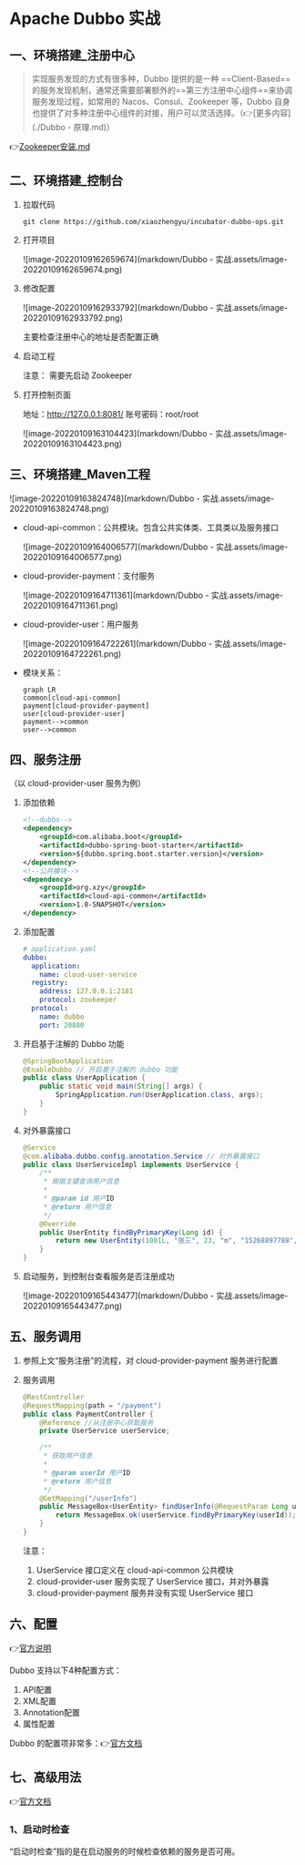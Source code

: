 # Apache Dubbo 实战

## 一、环境搭建_注册中心

>   实现服务发现的方式有很多种，Dubbo 提供的是一种 ==Client-Based==  的服务发现机制，通常还需要部署额外的==第三方注册中心组件==来协调服务发现过程，如常用的 Nacos、Consul、Zookeeper 等，Dubbo 自身也提供了对多种注册中心组件的对接，用户可以灵活选择。（👉[更多内容](./Dubbo - 原理.md)）

👉[Zookeeper安装.md](../../中间件/Zookeeper/Zookeeper.md)

## 二、环境搭建_控制台

1.   拉取代码

     ```shell
     git clone https://github.com/xiaozhengyu/incubator-dubbo-ops.git
     ```

2.   打开项目

     ![image-20220109162659674](markdown/Dubbo - 实战.assets/image-20220109162659674.png)

3.   修改配置

     ![image-20220109162933792](markdown/Dubbo - 实战.assets/image-20220109162933792.png)

     主要检查注册中心的地址是否配置正确

4.   启动工程

     注意： 需要先启动 Zookeeper

5.   打开控制页面

     地址：http://127.0.0.1:8081/    账号密码：root/root

     ![image-20220109163104423](markdown/Dubbo - 实战.assets/image-20220109163104423.png)

## 三、环境搭建_Maven工程

![image-20220109163824748](markdown/Dubbo - 实战.assets/image-20220109163824748.png)

-   cloud-api-common：公共模块。包含公共实体类、工具类以及服务接口

    ![image-20220109164006577](markdown/Dubbo - 实战.assets/image-20220109164006577.png)

-   cloud-provider-payment：支付服务

    ![image-20220109164711361](markdown/Dubbo - 实战.assets/image-20220109164711361.png)

-   cloud-provider-user：用户服务

    ![image-20220109164722261](markdown/Dubbo - 实战.assets/image-20220109164722261.png)

-   模块关系：

    ```mermaid
    graph LR
    common[cloud-api-common]
    payment[cloud-provider-payment]
    user[cloud-provider-user]
    payment-->common
    user-->common
    ```

## 四、服务注册

（以 cloud-provider-user 服务为例）

1.   添加依赖

     ```xml
     <!--dubbo-->
     <dependency>
         <groupId>com.alibaba.boot</groupId>
         <artifactId>dubbo-spring-boot-starter</artifactId>
         <version>${dubbo.spring.boot.starter.version}</version>
     </dependency>
     <!--公共模块-->
     <dependency>
         <groupId>org.xzy</groupId>
         <artifactId>cloud-api-common</artifactId>
         <version>1.0-SNAPSHOT</version>
     </dependency>
     ```

2.   添加配置

     ```yaml
     # application.yaml
     dubbo:
       application:
         name: cloud-user-service
       registry:
         address: 127.0.0.1:2181
         protocol: zookeeper
       protocol:
         name: dubbo
         port: 20880
     ```

3.   开启基于注解的 Dubbo 功能

     ```java
     @SpringBootApplication
     @EnableDubbo // 开启基于注解的 dubbo 功能
     public class UserApplication {
         public static void main(String[] args) {
             SpringApplication.run(UserApplication.class, args);
         }
     }
     ```

4.   对外暴露接口

     ```java
     @Service
     @com.alibaba.dubbo.config.annotation.Service // 对外暴露接口
     public class UserServiceImpl implements UserService {
         /**
          * 根据主键查询用户信息
          *
          * @param id 用户ID
          * @return 用户信息
          */
         @Override
         public UserEntity findByPrimaryKey(Long id) {
             return new UserEntity(1001L, "张三", 23, "m", "15268897788", "浙江省杭州市西湖区");
         }
     }
     ```

5.   启动服务，到控制台查看服务是否注册成功

     ![image-20220109165443477](markdown/Dubbo - 实战.assets/image-20220109165443477.png)

## 五、服务调用

1.   参照上文“服务注册”的流程，对 cloud-provider-payment 服务进行配置

2.   服务调用

     ```java
     @RestController
     @RequestMapping(path = "/payment")
     public class PaymentController {
         @Reference //从注册中心获取服务
         private UserService userService;
     
         /**
          * 获取用户信息
          *
          * @param userId 用户ID
          * @return 用户信息
          */
         @GetMapping("/userInfo")
         public MessageBox<UserEntity> findUserInfo(@RequestParam Long userId) {
             return MessageBox.ok(userService.findByPrimaryKey(userId));
         }
     }
     ```

     注意：

     1.   UserService 接口定义在 cloud-api-common 公共模块
     2.   cloud-provider-user 服务实现了 UserService 接口，并对外暴露
     3.   cloud-provider-payment 服务并没有实现 UserService 接口

## 六、配置

👉[官方说明](https://dubbo.apache.org/zh/docs/references/configuration/overview/)

Dubbo 支持以下4种配置方式：

1.   API配置
2.   XML配置
3.   Annotation配置
4.   属性配置

Dubbo 的配置项非常多：👉[官方文档](https://dubbo.apache.org/zh/docs/references/xml/) 

## 七、高级用法

👉[官方文档](https://dubbo.apache.org/zh/docs/advanced/preflight-check/)

### 1、启动时检查

“启动时检查”指的是在启动服务的时候检查依赖的服务是否可用。